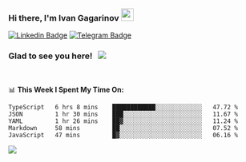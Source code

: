 ### Hi there, I'm Ivan Gagarinov <img src="https://media.giphy.com/media/hvRJCLFzcasrR4ia7z/giphy.gif" width="25px">

[![Linkedin Badge](https://img.shields.io/badge/-LinkedIn-0e76a8?style=flat-square&logo=Linkedin&logoColor=white)](https://linkedin.com/in/ivan-gagarinov-142ba3141/)
[![Telegram Badge](https://img.shields.io/badge/-Telegram-0088cc?style=flat-square&logo=Telegram&logoColor=white)](https://t.me/igagarinov)

### Glad to see you here! &nbsp; ![](https://visitor-badge.glitch.me/badge?page_id=dzencot.dzencot)

</br>

📊 **This Week I Spent My Time On:**
<!--START_SECTION:waka-->
```text
TypeScript   6 hrs 8 mins    ████████████░░░░░░░░░░░░░   47.72 % 
JSON         1 hr 30 mins    ███░░░░░░░░░░░░░░░░░░░░░░   11.67 % 
YAML         1 hr 26 mins    ██▓░░░░░░░░░░░░░░░░░░░░░░   11.24 % 
Markdown     58 mins         ██░░░░░░░░░░░░░░░░░░░░░░░   07.52 % 
JavaScript   47 mins         █▓░░░░░░░░░░░░░░░░░░░░░░░   06.16 % 
```
<!--END_SECTION:waka-->

[![](https://github-readme-stats.vercel.app/api?username=dzencot&theme=gruvbox)](https://github.com/dzencot)
